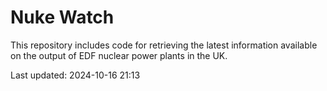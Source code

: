 # Nuke Watch

This repository includes code for retrieving the latest information available on the output of EDF nuclear power plants in the UK.

Last updated: 2024-10-16 21:13